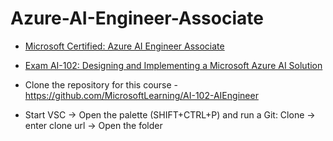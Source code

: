 # Azure-AI-Engineer-Associate

* [Microsoft Certified: Azure AI Engineer Associate](https://learn.microsoft.com/en-us/credentials/certifications/azure-ai-engineer/)

* [Exam AI-102: Designing and Implementing a Microsoft Azure AI Solution](https://learn.microsoft.com/en-us/credentials/certifications/exams/ai-102/?tab=tab-learning-paths)

* Clone the repository for this course - https://github.com/MicrosoftLearning/AI-102-AIEngineer
* Start VSC -> Open the palette (SHIFT+CTRL+P) and run a Git: Clone -> enter clone url -> Open the folder
